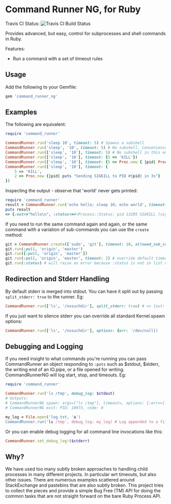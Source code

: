 Command Runner NG, for Ruby
==============================================
Travis CI Status: ![Travis CI Build Status](https://travis-ci.org/kamstrup/command_runner_ng.svg?branch=master)

Provides advanced, but easy, control for subprocesses and shell commands in Ruby.

Features:

 * Run a command with a set of timeout rules

Usage
-----
Add the following to your Gemfile:
```rb
gem 'command_runner_ng'
```


Examples
--------
The following are equivalent:

```rb
require 'command_runner'

CommandRunner.run('sleep 10', timeout: 5) # Spawns a subshell
CommandRunner.run('sleep', '10', timeout: 5) # No subshell. Convenience API to avoid array boxing like next line:
CommandRunner.run(['sleep', '10'], timeout: 5) # No subshell in this one and the rest
CommandRunner.run(['sleep', '10'], timeout: {5 => 'KILL'})
CommandRunner.run(['sleep', '10'], timeout: {5 => Proc.new { |pid| Process.kill('KILL', pid)}})
CommandRunner.run(['sleep', '10'], timeout: {
    5 => 'KILL',
    2 => Proc.new {|pid| puts "Sending SIGKILL to PID #{pid} in 3s"}
})
```

Inspecting the output - observe that 'world' never gets printed:
```rb
require 'command_runner'
result = CommandRunner.run('echo hello; sleep 10; echo world', timeout: 3)
puts result
=> {:out=>"hello\n", :status=>#<Process::Status: pid 13205 SIGKILL (signal 9)>}
```

If you need to run the same command again and again, or the same command with a variation of sub-commands
you can use the ```create``` method:
```rb
git = CommandRunner.create(['sudo', 'git'], timeout: 10, allowed_sub_commands: [:commit, :pull, :push])
git.run(:pull, 'origin', 'master')
git.run([:pull, 'origin', 'master'])
git.run(:pull, 'origin', 'master', timeout: 2) # override default timeout of 10
git.run(:status) # will raise an error because :status is not in list of allowed commands 
```

Redirection and Stderr Handling
-----------
By default stderr is merged into stdout. You can have it split out by passing `split_stderr: true`
to the runner. Eg:
```rb
CommandRunner.run(['ls', '/nosuchdir'], split_stderr: true) # => {out: '', err: 'ls: No such file or directory' ... }
```

If you just want to silence stderr you can override all standard Kernel.spawn options:
```rb
CommandRunner.run(['ls', '/nosuchdir'], options: {err: '/dev/null})
```

Debugging and Logging
---------
If you need insight to what commands you're running you can pass CommandRunner an object responding to ```:puts```
such as $stdout, $stderr, the writing end of an IO.pipe, or a file opened for writing. CommandRunnerNG will
log start, stop, and timeouts. Eg:

```rb
require 'command_runner'

CommandRunner.run('ls /tmp', debug_log: $stdout)
# Outputs:
# CommandRunnerNG spawn: args=["ls /tmp"], timeout=, options: {:err=>[:child, :out]}, PID: 10973
# CommandRunnerNG exit: PID: 10973, code: 0

my_log = File.open('log.txt, 'a')
CommandRunner.run('ls /tmp', debug_log: my_log) # Log appended to a file
```

Or you can enable debug logging for all command line invocations like this:
```rb
CommandRunner.set_debug_log!($stderr)
```


Why?
----
We have used too many subtly broken approaches to handling child processes in many different projects. In particular
wrt timeouts, but also other issues.
There are numerous examples scattered around StackExchange and pastebins that are also subtly broken. This
project tries to collect the pieces and provide a simple Bug Free (TM) API for doing the common tasks that are
not straight forward on the bare Ruby Process API.